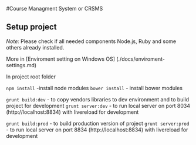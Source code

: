 #Course Managment System or CRSMS

## Setup project
*Note:* Please check if all needed components Node.js, Ruby and some others already installed.

More in [Enviroment setting on Windows OS] (./docs/enviroment-settings.md)


In project root folder

`npm install` -install node modules
`bower install` - install bower modules

`grunt build:dev` - to copy vendors libraries to dev environment and to build project for development
`grunt server:dev` - to run local server on port 8034 (http://localhost:8834) with livereload for development

`grunt build:prod` - to build production version of project
`grunt server:prod` - to run local server on port 8834 (http://localhost:8834) with livereload for development
